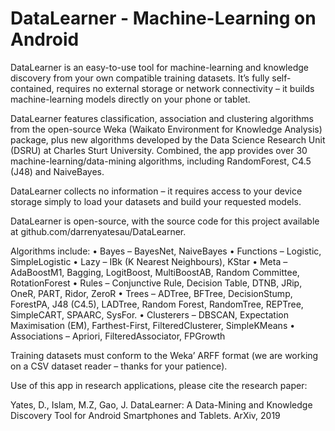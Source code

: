 # DataLearner - Machine-Learning on Android

DataLearner is an easy-to-use tool for machine-learning and knowledge discovery from your own compatible training datasets. It’s fully self-contained, requires no external storage or network connectivity – it builds machine-learning models directly on your phone or tablet.

DataLearner features classification, association and clustering algorithms from the open-source Weka (Waikato Environment for Knowledge Analysis) package, plus new algorithms developed by the Data Science Research Unit (DSRU) at Charles Sturt University. Combined, the app provides over 30 machine-learning/data-mining algorithms, including RandomForest, C4.5 (J48) and NaiveBayes.

DataLearner collects no information – it requires access to your device storage simply to load your datasets and build your requested models.

DataLearner is open-source, with the source code for this project available at github.com/darrenyatesau/DataLearner.

Algorithms include:
•	Bayes – BayesNet, NaiveBayes
•	Functions – Logistic, SimpleLogistic
•	Lazy – IBk (K Nearest Neighbours), KStar
•	Meta – AdaBoostM1, Bagging, LogitBoost, MultiBoostAB, Random Committee, RotationForest
•	Rules – Conjunctive Rule, Decision Table, DTNB, JRip, OneR, PART, Ridor, ZeroR
•	Trees – ADTree, BFTree, DecisionStump, ForestPA, J48 (C4.5), LADTree, Random Forest, RandomTree, REPTree, SimpleCART, SPAARC, SysFor.
•	Clusterers – DBSCAN, Expectation Maximisation (EM), Farthest-First, FilteredClusterer, SimpleKMeans
•	Associations – Apriori, FilteredAssociator, FPGrowth

Training datasets must conform to the Weka’ ARFF format (we are working on a CSV dataset reader – thanks for your patience).

Use of this app in research applications, please cite the research paper:

Yates, D., Islam, M.Z, Gao, J. DataLearner: A Data-Mining and Knowledge Discovery Tool for Android Smartphones and Tablets. ArXiv, 2019
